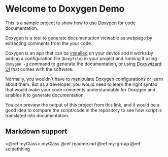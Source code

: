 # Welcome to Doxygen Demo

This is a sample project to show how to use [Doxygen](https://www.doxygen.nl/) for code documentation.

Doxygen is a tool to generate documentation viewable as webpage by extracting comments from the your code.

Doxygen is an app that can be [installed](https://www.doxygen.nl/manual/install.html) on your device and it works by adding a configuration file (`Doxyfile`) in your project and running it using `doxygen -g` command to generate the documentation, or using [Doxywizard UI](https://www.doxygen.nl/manual/doxywizard_usage.html) that comes with the software.

Normally, you wouldn't have to manipulate Doxygen configurations or learn about them. But as a developer, you would need to learn the right syntax that would make your code comments understandable for Doxygen and enables it to generate documentation.

You can preview the output of this project from this link, and it would be a good idea to compare the script/code in the repository to see how script is translated into documentation.

## Markdown support

<@ref myClass> myClass
@ref readme.md
@ref my-group
\@ref somethhing
